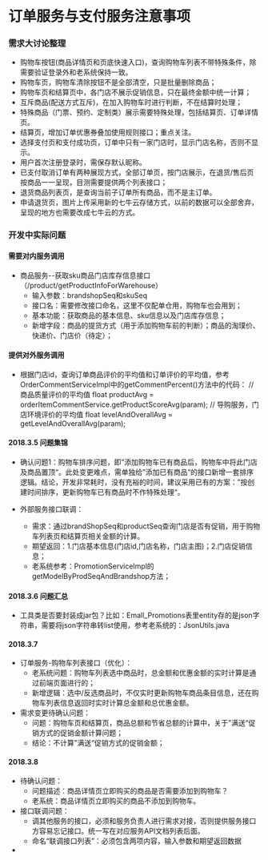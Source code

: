 # 订单服务与支付服务注意事项

### 需求大讨论整理

* 购物车按钮(商品详情页和页底快速入口)，查询购物车列表不带特殊条件，除需要验证登录外和老系统保持一致。
* 购物车页，购物车清除按钮不是全部清空，只是批量删除商品；
* 购物车页和结算页中，各门店不展示促销信息，只在最终金额中统一计算；
* 互斥商品(配送方式互斥)，在加入购物车时进行判断，不在结算时处理；
* 特殊商品（门票、预约、定制类）展示需要特殊处理，包括结算页、订单详情页。
* 结算页，增加订单优惠券叠加使用规则接口；重点关注。
* 选择支付页和支付成功页，订单中只有一家门店时，显示门店名称，否则不显示。
* 用户首次注册登录时，需保存默认昵称。
* 已支付取消订单有两种展现方式，全部订单页，按门店展示，在退货/售后页按商品一一呈现，目测需要提供两个列表接口；
* 退货商品列表页，是查询当前子订单所有商品，而不是主订单。
* 申请退货页，图片上传采用新的七牛云存储方式，以前的数据可以全部舍弃，呈现的地方也需要改成七牛云的方式。

### 开发中实际问题

#### 需要对内服务调用

* 商品服务--获取sku商品门店库存信息接口（/product/getProductInfoForWarehouse）
	* 输入参数：brandshopSeq和skuSeq
	* 接口名：需要修改接口命名，这里不仅配单仓用，购物车也会用到；
	* 基本功能：获取商品的基本信息、sku信息以及门店库存信息；
	* 新增字段：商品的提货方式（用于添加购物车前的判断）；商品的淘璞价、快递价、门店价（待定）；

#### 提供对外服务调用

* 根据门店id，查询订单商品评价的平均值和订单评价的平均值，参考OrderCommentServiceImpl中的getCommentPercent()方法中的代码：
// 商品质量评价的平均值
float productAvg = orderItemCommentService.getProductScoreAvg(param);
// 导购服务，门店环境评价的平均值
float levelAndOverallAvg = getLevelAndOverallAvg(param);

#### 2018.3.5 问题集锦

* 确认问题1：购物车排序问题，即”添加购物车已有商品后，购物车中将此门店及商品置顶“。此处变更难点，需单独给”添加已有商品“的接口新增一套排序逻辑。结论，开发非常耗时，没有充裕的时间，建议采用已有的方案：”按创建时间排序，更新购物车已有商品时不作特殊处理“。

* 外部服务接口联调：
	* 需求：通过brandShopSeq和productSeq查询门店是否有促销，用于购物车列表页和结算页相关金额的计算。
	* 期望返回：1.门店基本信息(门店id,门店名称，门店主图)；2.门店促销信息；
	* 老系统参考：PromotionServiceImpl的getModelByProdSeqAndBrandshop方法；

#### 2018.3.6 问题汇总

* 工具类是否要封装成jar包？比如：Emall_Promotions表里entity存的是json字符串，需要将json字符串转list<map>使用，参考老系统的：JsonUtils.java

#### 2018.3.7

* 订单服务-购物车列表接口（优化）：
	* 老系统问题：购物车列表选中商品时，总金额和优惠金额的实时计算是通过前端页面进行的；
	* 新增逻辑：选中/反选商品时，不仅实时更新购物车商品条目信息，还在购物车列表信息返回时实时计算总金额和总优惠金额。
* 需求变更待确认问题：
	* 问题：购物车页和结算页，商品总额和节省总额的计算中，关于”满送“促销方式的促销金额计算问题；
	* 结论：不计算”满送“促销方式的促销金额；

#### 2018.3.8

* 待确认问题：
	* 问题描述：商品详情页立即购买的商品是否需要添加到购物车？
	* 老系统：商品详情页立即购买的商品不添加到购物车。
* 接口联调问题：
	* 调其他服务的接口，必须和服务负责人进行需求对接，否则提供服务接口方容易忘记接口。统一写在对应服务API文档列表后面。
	* 命名“联调接口列表”：必须包含两项内容，输入参数和期望返回数据
* 